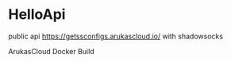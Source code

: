 # HelloApi
public api https://getssconfigs.arukascloud.io/ with shadowsocks

ArukasCloud Docker Build
